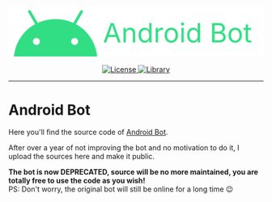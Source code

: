 [![Android Bot](/androidbot.svg)](https://github.com/pharuxtan/androidbot)

<p align="center">
  <a rel="LICENSE" href="https://github.com/pharuxtan/sos-emulator/blob/main/README.md">
    <img src="https://img.shields.io/static/v1?label=license&message=FREE&labelColor=111111&color=0057da&style=for-the-badge" alt="License">
  </a>
  <a rel="LIBRARY" href="https://github.com/pharuxtan/sos-emulator/releases/tag/v0.1.0">
    <img src="https://img.shields.io/static/v1?label=library&message=Discord.js&labelColor=111111&color=06f&style=for-the-badge" alt="Library">
  </a>
</p>

---

# Android Bot

Here you'll find the source code of [Android Bot](https://discord.com/api/oauth2/authorize?client_id=572002884552491008&permissions=34880&scope=applications.commands%20bot).

After over a year of not improving the bot and no motivation to do it, I upload the sources here and make it public.

**The bot is now DEPRECATED, source will be no more maintained, you are totally free to use the code as you wish!**\
PS: Don't worry, the original bot will still be online for a long time 😉
